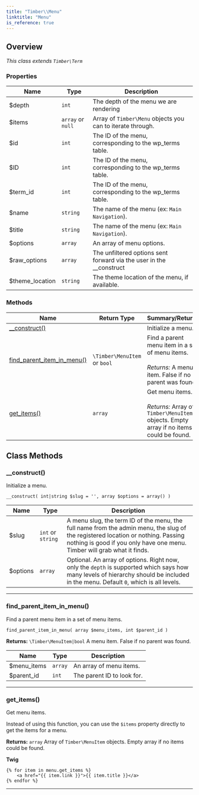 ```yaml
---
title: "Timber\\​Menu"
linktitle: "Menu"
is_reference: true
---
```


## Overview

*This class extends `Timber\Term`*  
  

### Properties

| Name | Type | Description |
| --- | --- | --- |
| $depth | `int` | The depth of the menu we are rendering |
| $items | `array` or `null` | Array of `Timber\Menu` objects you can to iterate through. |
| $id | `int` | The ID of the menu, corresponding to the wp_terms table. |
| $ID | `int` | The ID of the menu, corresponding to the wp_terms table. |
| $term_id | `int` | The ID of the menu, corresponding to the wp_terms table. |
| $name | `string` | The name of the menu (ex: `Main Navigation`). |
| $title | `string` | The name of the menu (ex: `Main Navigation`). |
| $options | `array` | An array of menu options. |
| $raw_options | `array` | The unfiltered options sent forward via the user in the __construct |
| $theme_location | `string` | The theme location of the menu, if available. |

### Methods

| Name | Return Type | Summary/Returns |
| --- | --- | --- |
| [__construct()](#__construct) |  | Initialize a menu. |
| [find_parent_item_in_menu()](#find_parent_item_in_menu) | `\Timber\MenuItem` or `bool` | Find a parent menu item in a set of menu items.<br><br>*Returns:* A menu item. False if no parent was found. |
| [get_items()](#get_items) | `array` | Get menu items.<br><br>*Returns:* Array of `Timber\MenuItem` objects. Empty array if no items could be found. |


## Class Methods

### \_\_construct()

Initialize a menu.

`__construct( int|string $slug = '', array $options = array() )`

| Name | Type | Description |
| --- | --- | --- |
| $slug | `int` or `string` | A menu slug, the term ID of the menu, the full name from the admin menu, the slug of the registered location or nothing. Passing nothing is good if you only have one menu. Timber will grab what it finds. |
| $options | `array` | Optional. An array of options. Right now, only the `depth` is supported which says how many levels of hierarchy should be included in the menu. Default `0`, which is all levels. |

---

### find\_parent\_item\_in\_menu()

Find a parent menu item in a set of menu items.

`find_parent_item_in_menu( array $menu_items, int $parent_id )`

**Returns:** `\Timber\MenuItem|bool` A menu item. False if no parent was found.

| Name | Type | Description |
| --- | --- | --- |
| $menu_items | `array` | An array of menu items. |
| $parent_id | `int` | The parent ID to look for. |

---

### get\_items()

Get menu items.

Instead of using this function, you can use the `$items` property directly to get the items
for a menu.

**Returns:** `array` Array of `Timber\MenuItem` objects. Empty array if no items could be found.

**Twig**

```twig
{% for item in menu.get_items %}
    <a href="{{ item.link }}">{{ item.title }}</a>
{% endfor %}
```

---

